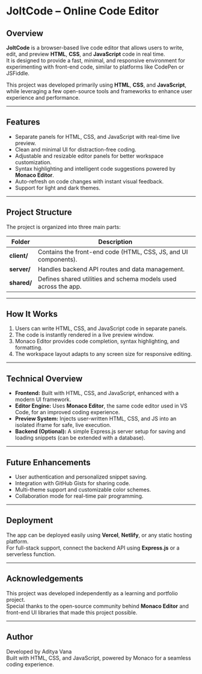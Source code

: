 # JoltCode – Online Code Editor

## Overview
**JoltCode** is a browser-based live code editor that allows users to write, edit, and preview **HTML**, **CSS**, and **JavaScript** code in real time.  
It is designed to provide a fast, minimal, and responsive environment for experimenting with front-end code, similar to platforms like CodePen or JSFiddle.

This project was developed primarily using **HTML**, **CSS**, and **JavaScript**, while leveraging a few open-source tools and frameworks to enhance user experience and performance.

---

## Features
- Separate panels for HTML, CSS, and JavaScript with real-time live preview.  
- Clean and minimal UI for distraction-free coding.  
- Adjustable and resizable editor panels for better workspace customization.  
- Syntax highlighting and intelligent code suggestions powered by **Monaco Editor**.  
- Auto-refresh on code changes with instant visual feedback.  
- Support for light and dark themes.  

---

## Project Structure
The project is organized into three main parts:

| Folder | Description |
|---------|-------------|
| **client/** | Contains the front-end code (HTML, CSS, JS, and UI components). |
| **server/** | Handles backend API routes and data management. |
| **shared/** | Defines shared utilities and schema models used across the app. |

---

## How It Works
1. Users can write HTML, CSS, and JavaScript code in separate panels.  
2. The code is instantly rendered in a live preview window.  
3. Monaco Editor provides code completion, syntax highlighting, and formatting.  
4. The workspace layout adapts to any screen size for responsive editing.  

---

## Technical Overview
- **Frontend:** Built with HTML, CSS, and JavaScript, enhanced with a modern UI framework.  
- **Editor Engine:** Uses **Monaco Editor**, the same code editor used in VS Code, for an improved coding experience.  
- **Preview System:** Injects user-written HTML, CSS, and JS into an isolated iframe for safe, live execution.  
- **Backend (Optional):** A simple Express.js server setup for saving and loading snippets (can be extended with a database).  

---

## Future Enhancements
- User authentication and personalized snippet saving.  
- Integration with GitHub Gists for sharing code.  
- Multi-theme support and customizable color schemes.  
- Collaboration mode for real-time pair programming.  

---

## Deployment
The app can be deployed easily using **Vercel**, **Netlify**, or any static hosting platform.  
For full-stack support, connect the backend API using **Express.js** or a serverless function.

---

## Acknowledgements
This project was developed independently as a learning and portfolio project.  
Special thanks to the open-source community behind **Monaco Editor** and front-end UI libraries that made this project possible.  

---

## Author
Developed by Aditya Vana  
Built with HTML, CSS, and JavaScript, powered by Monaco for a seamless coding experience.
